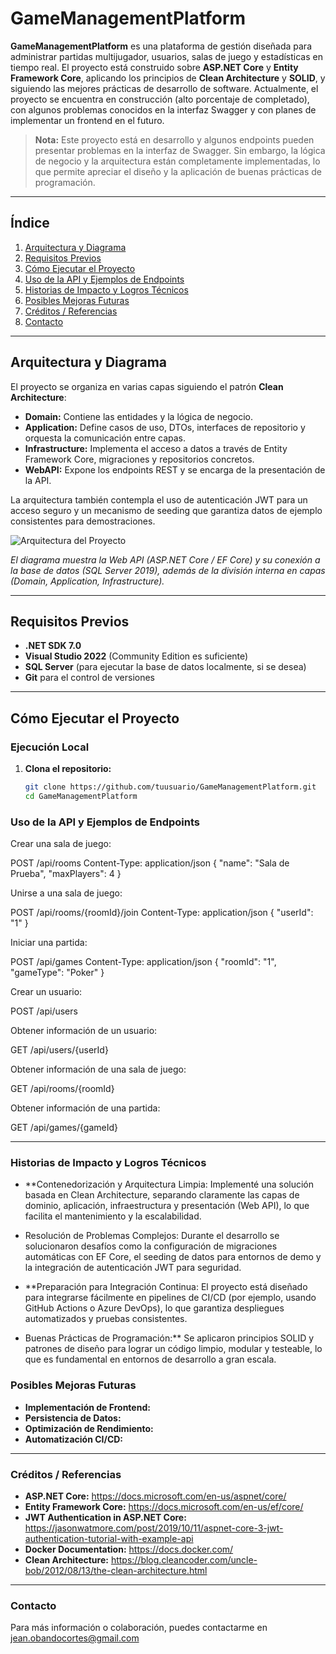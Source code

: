 # GameManagementPlatform

**GameManagementPlatform** es una plataforma de gestión diseñada para administrar partidas multijugador, usuarios, salas de juego y estadísticas en tiempo real. El proyecto está construido sobre **ASP.NET Core** y **Entity Framework Core**, aplicando los principios de **Clean Architecture** y **SOLID**, y siguiendo las mejores prácticas de desarrollo de software. Actualmente, el proyecto se encuentra en construcción (alto porcentaje de completado), con algunos problemas conocidos en la interfaz Swagger y con planes de implementar un frontend en el futuro.

> **Nota:** Este proyecto está en desarrollo y algunos endpoints pueden presentar problemas en la interfaz de Swagger. Sin embargo, la lógica de negocio y la arquitectura están completamente implementadas, lo que permite apreciar el diseño y la aplicación de buenas prácticas de programación.

---

## Índice

1. [Arquitectura y Diagrama](#arquitectura-y-diagrama)
2. [Requisitos Previos](#requisitos-previos)
3. [Cómo Ejecutar el Proyecto](#cómo-ejecutar-el-proyecto)
4. [Uso de la API y Ejemplos de Endpoints](#uso-de-la-api-y-ejemplos-de-endpoints)
5. [Historias de Impacto y Logros Técnicos](#historias-de-impacto-y-logros-técnicos)
6. [Posibles Mejoras Futuras](#posibles-mejoras-futuras)
7. [Créditos / Referencias](#créditos--referencias)
8. [Contacto](#contacto)

---

## Arquitectura y Diagrama

El proyecto se organiza en varias capas siguiendo el patrón **Clean Architecture**:

- **Domain:** Contiene las entidades y la lógica de negocio.  
- **Application:** Define casos de uso, DTOs, interfaces de repositorio y orquesta la comunicación entre capas.  
- **Infrastructure:** Implementa el acceso a datos a través de Entity Framework Core, migraciones y repositorios concretos.  
- **WebAPI:** Expone los endpoints REST y se encarga de la presentación de la API.

La arquitectura también contempla el uso de autenticación JWT para un acceso seguro y un mecanismo de seeding que garantiza datos de ejemplo consistentes para demostraciones.

![Arquitectura del Proyecto](./docs/architecture.png)

*El diagrama muestra la Web API (ASP.NET Core / EF Core) y su conexión a la base de datos (SQL Server 2019), además de la división interna en capas (Domain, Application, Infrastructure).*

---

## Requisitos Previos

- **.NET SDK 7.0**  
- **Visual Studio 2022** (Community Edition es suficiente)  
- **SQL Server** (para ejecutar la base de datos localmente, si se desea)  
- **Git** para el control de versiones

---

## Cómo Ejecutar el Proyecto

### Ejecución Local

1. **Clona el repositorio:**
   ```bash
   git clone https://github.com/tuusuario/GameManagementPlatform.git
   cd GameManagementPlatform

### Uso de la API y Ejemplos de Endpoints

Crear una sala de juego:

POST /api/rooms
Content-Type: application/json
{
  "name": "Sala de Prueba",
  "maxPlayers": 4
}

Unirse a una sala de juego:

POST /api/rooms/{roomId}/join
Content-Type: application/json
{
  "userId": "1"
}

Iniciar una partida:

POST /api/games
Content-Type: application/json
{
  "roomId": "1",
  "gameType": "Poker"
}

Crear un usuario:

POST /api/users

Obtener información de un usuario:

GET /api/users/{userId}

Obtener información de una sala de juego:

GET /api/rooms/{roomId}

Obtener información de una partida:

GET /api/games/{gameId}

---

### Historias de Impacto y Logros Técnicos

- **Contenedorización y Arquitectura Limpia:
Implementé una solución basada en Clean Architecture, separando claramente las capas de dominio, aplicación, infraestructura y presentación (Web API), lo que facilita el mantenimiento y la escalabilidad.

- Resolución de Problemas Complejos:
Durante el desarrollo se solucionaron desafíos como la configuración de migraciones automáticas con EF Core, el seeding de datos para entornos de demo y la integración de autenticación JWT para seguridad.

- **Preparación para Integración Continua:
El proyecto está diseñado para integrarse fácilmente en pipelines de CI/CD (por ejemplo, usando GitHub Actions o Azure DevOps), lo que garantiza despliegues automatizados y pruebas consistentes.

- Buenas Prácticas de Programación:**
Se aplicaron principios SOLID y patrones de diseño para lograr un código limpio, modular y testeable, lo que es fundamental en entornos de desarrollo a gran escala.

### Posibles Mejoras Futuras

- **Implementación de Frontend:**
- **Persistencia de Datos:**
- **Optimización de Rendimiento:**
- **Automatización CI/CD:**

---

### Créditos / Referencias

- **ASP.NET Core:** https://docs.microsoft.com/en-us/aspnet/core/
- **Entity Framework Core:** https://docs.microsoft.com/en-us/ef/core/
- **JWT Authentication in ASP.NET Core:** https://jasonwatmore.com/post/2019/10/11/aspnet-core-3-jwt-authentication-tutorial-with-example-api
- **Docker Documentation:** https://docs.docker.com/
- **Clean Architecture:** https://blog.cleancoder.com/uncle-bob/2012/08/13/the-clean-architecture.html

---

### Contacto

Para más información o colaboración, puedes contactarme en jean.obandocortes@gmail.com
